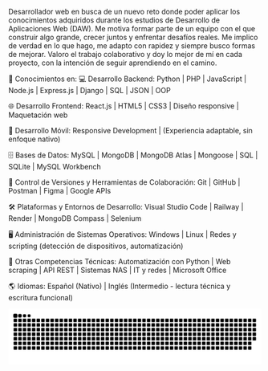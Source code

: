 Desarrollador web en busca de un nuevo reto donde poder aplicar los conocimientos adquiridos durante los estudios de Desarrollo de Aplicaciones Web (DAW). Me motiva formar parte de un equipo con el que construir algo grande, crecer juntos y enfrentar desafíos reales. Me implico de verdad en lo que hago, me adapto con rapidez y siempre busco formas de mejorar. Valoro el trabajo colaborativo y doy lo mejor de mí en cada proyecto, con la intención de seguir aprendiendo en el camino.

🧠 Conocimientos en:
💻 Desarrollo Backend:
Python | PHP | JavaScript | Node.js | Express.js | Django | SQL | JSON | OOP

🌐 Desarrollo Frontend:
React.js | HTML5 | CSS3 | Diseño responsive | Maquetación web

📱 Desarrollo Móvil:
Responsive Development | (Experiencia adaptable, sin enfoque nativo)

🗄️ Bases de Datos:
MySQL | MongoDB | MongoDB Atlas | Mongoose | SQL | SQLite | MySQL Workbench

🔧 Control de Versiones y Herramientas de Colaboración:
Git | GitHub | Postman | Figma | Google APIs

🛠️ Plataformas y Entornos de Desarrollo:
Visual Studio Code | Railway | Render | MongoDB Compass | Selenium

🖥️ Administración de Sistemas Operativos:
Windows | Linux | Redes y scripting (detección de dispositivos, automatización)

📂 Otras Competencias Técnicas:
Automatización con Python | Web scraping | API REST | Sistemas NAS | IT y redes | Microsoft Office

🌎 Idiomas:
Español (Nativo) | Inglés (Intermedio - lectura técnica y escritura funcional)

  <img src="https://raw.githubusercontent.com/Elanza-48/Elanza-48/main/resources/img/github-contribution-grid-snake.svg" alt="GitHub Snake" />

